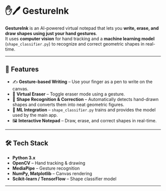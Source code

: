 # ✋🖊️ GestureInk

**GestureInk** is an AI-powered virtual notepad that lets you **write, erase, and draw shapes using just your hand gestures**.  
It uses **computer vision** for hand tracking and a **machine learning model** (`shape_classifier.py`) to recognize and correct geometric shapes in real-time.  

---

## 🚀 Features
- ✍️ **Gesture-based Writing** – Use your finger as a pen to write on the canvas.  
- 🧽 **Virtual Eraser** – Toggle eraser mode using a gesture.  
- 🔺 **Shape Recognition & Correction** – Automatically detects hand-drawn shapes and converts them into neat geometric figures.  
- 🤖 **ML Integration** – `shape_classifier.py` trains and provides the model used by the main app.  
- 🖼️ **Interactive Notepad** – Draw, erase, and correct shapes in real-time.  

---

## 🛠️ Tech Stack
- **Python 3.x**  
- **OpenCV** – Hand tracking & drawing  
- **MediaPipe** – Gesture recognition  
- **NumPy, Matplotlib** – Canvas rendering  
- **Scikit-learn / TensorFlow** – Shape classifier model  

---
